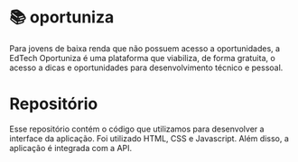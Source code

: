 # 📚 oportuniza

Para jovens de baixa renda que não possuem acesso a oportunidades, a EdTech Oportuniza é uma plataforma que viabiliza, 
de forma gratuita, o acesso a dicas e oportunidades para desenvolvimento técnico e pessoal.

# Repositório 

Esse repositório contém o código que utilizamos para desenvolver a interface da aplicação. Foi utilizado HTML, CSS e Javascript.
Além disso, a aplicação é integrada com a API. 
